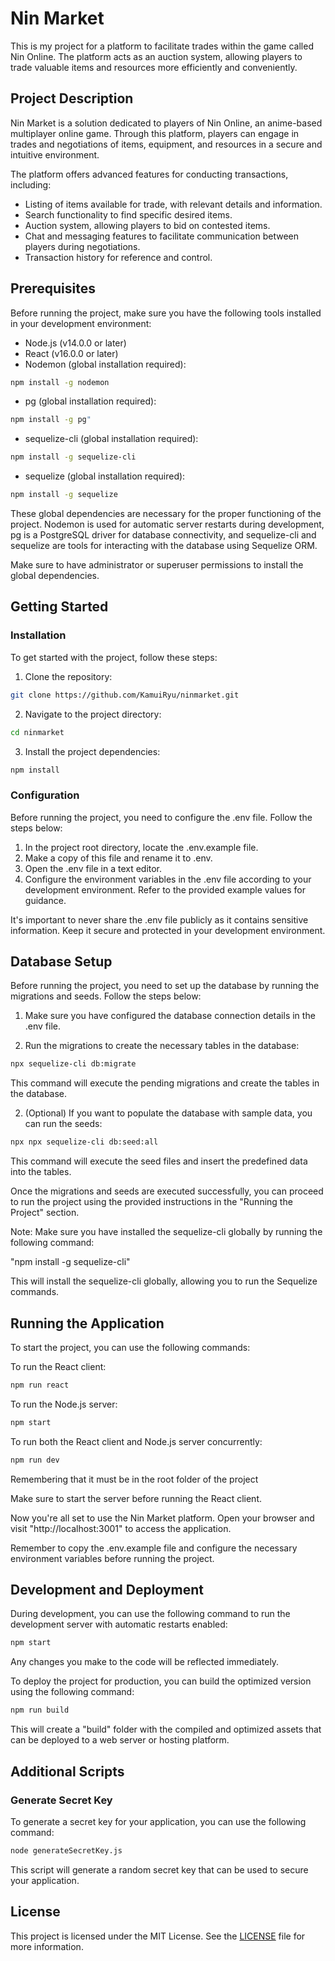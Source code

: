 # Nin Market

This is my project for a platform to facilitate trades within the game called Nin Online. The platform acts as an auction system, allowing players to trade valuable items and resources more efficiently and conveniently.

## Project Description

Nin Market is a solution dedicated to players of Nin Online, an anime-based multiplayer online game. Through this platform, players can engage in trades and negotiations of items, equipment, and resources in a secure and intuitive environment.

The platform offers advanced features for conducting transactions, including:

-   Listing of items available for trade, with relevant details and information.
-   Search functionality to find specific desired items.
-   Auction system, allowing players to bid on contested items.
-   Chat and messaging features to facilitate communication between players during negotiations.
-   Transaction history for reference and control.

## Prerequisites

Before running the project, make sure you have the following tools installed in your development environment:

-   Node.js (v14.0.0 or later)
-   React (v16.0.0 or later)
-   Nodemon (global installation required):

```bash
npm install -g nodemon
```

-   pg (global installation required):

```bash
npm install -g pg"
```

-   sequelize-cli (global installation required):

```bash
npm install -g sequelize-cli
```

-   sequelize (global installation required):

```bash
npm install -g sequelize
```

These global dependencies are necessary for the proper functioning of the project. Nodemon is used for automatic server restarts during development, pg is a PostgreSQL driver for database connectivity, and sequelize-cli and sequelize are tools for interacting with the database using Sequelize ORM.

Make sure to have administrator or superuser permissions to install the global dependencies.

## Getting Started

### Installation

To get started with the project, follow these steps:

1. Clone the repository:

```bash
git clone https://github.com/KamuiRyu/ninmarket.git
```

2. Navigate to the project directory:

```bash
cd ninmarket
```

3. Install the project dependencies:

```bash
npm install
```

### Configuration

Before running the project, you need to configure the .env file. Follow the steps below:

1. In the project root directory, locate the .env.example file.
2. Make a copy of this file and rename it to .env.
3. Open the .env file in a text editor.
4. Configure the environment variables in the .env file according to your development environment. Refer to the provided example values for guidance.

It's important to never share the .env file publicly as it contains sensitive information. Keep it secure and protected in your development environment.

## Database Setup

Before running the project, you need to set up the database by running the migrations and seeds. Follow the steps below:

1. Make sure you have configured the database connection details in the .env file.

2. Run the migrations to create the necessary tables in the database:

```bash
npx sequelize-cli db:migrate
```

This command will execute the pending migrations and create the tables in the database.

2. (Optional) If you want to populate the database with sample data, you can run the seeds:

```bash
npx npx sequelize-cli db:seed:all
```

This command will execute the seed files and insert the predefined data into the tables.

Once the migrations and seeds are executed successfully, you can proceed to run the project using the provided instructions in the "Running the Project" section.

Note: Make sure you have installed the sequelize-cli globally by running the following command:

"npm install -g sequelize-cli"

This will install the sequelize-cli globally, allowing you to run the Sequelize commands.

## Running the Application

To start the project, you can use the following commands:

To run the React client:
 ```bash
npm run react
```

To run the Node.js server:
```bash
npm start
 ```

To run both the React client and Node.js server concurrently:
 ```bash
npm run dev
```

Remembering that it must be in the root folder of the project

Make sure to start the server before running the React client.

Now you're all set to use the Nin Market platform. Open your browser and visit "http://localhost:3001" to access the application.

Remember to copy the .env.example file and configure the necessary environment variables before running the project.

## Development and Deployment

During development, you can use the following command to run the development server with automatic restarts enabled:

```bash
npm start
```

Any changes you make to the code will be reflected immediately.

To deploy the project for production, you can build the optimized version using the following command:

```bash
npm run build
```

This will create a "build" folder with the compiled and optimized assets that can be deployed to a web server or hosting platform.

## Additional Scripts

### Generate Secret Key

To generate a secret key for your application, you can use the following command:

```bash
node generateSecretKey.js
```

This script will generate a random secret key that can be used to secure your application.

## License

This project is licensed under the MIT License. See the [LICENSE](LICENSE) file for more information.
